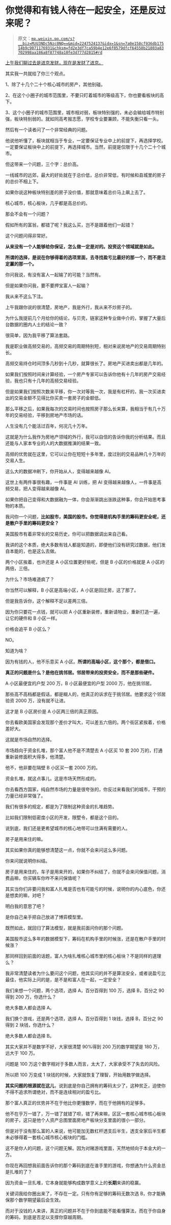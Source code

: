 # 你觉得和有钱人待在一起安全，还是反过来呢？

> 原文：[`mp.weixin.qq.com/s?__biz=MzU3NDc5Nzc0NQ==&mid=2247524137&idx=1&sn=7a0e158cf936db17514b9c9071176931&chksm=fd2e3df7ca59b4e12e6f0579dfcf64558b21803a83702998aa186a8f87748a10fe3d777d2815#rd`](http://mp.weixin.qq.com/s?__biz=MzU3NDc5Nzc0NQ==&mid=2247524137&idx=1&sn=7a0e158cf936db17514b9c9071176931&chksm=fd2e3df7ca59b4e12e6f0579dfcf64558b21803a83702998aa186a8f87748a10fe3d777d2815#rd)

[上午我们聊过去是进京发财，现在是发财了进京。](http://mp.weixin.qq.com/s?__biz=MzU0MjYwNDU2Mw==&mid=2247511143&idx=2&sn=78e7342b0896ca9294d372014d8c00f3&chksm=fb1ac01bcc6d490de13600606c4d70a431e13e2317ef97b7fc9fbfa12897daa216f962ceeddd&scene=21#wechat_redirect) 

其实我一共就给了你三个观点。

1、除了十几个二十个核心城市的房产，其他别碰。

2、在这个小圈子的城市范围里，不要只盯着城市的等级高下，你也要看板块的高下。

3、这个小圈子的城市范围里，城市相对弱，板块特别强的，未必会输给城市特别强，板块特别弱的。就如同高考报志愿，学校专业要兼顾，不能失衡只看一头。

然后有一个读者问了一个非常经典的问题。

他说他听懂了，板块就相当于专业，一定要保证专业中上的前提下，再选择学校。一定要保证板块中上的前提下，再选择城市。当然，前提是仅限于十几个二十个城市。

但这带来一个问题，三个字：总价高。

一线城市的远郊，最大的好处就在于总价低，总价非常低，有时候和县城里的房子的总价不相上下。

如果你说这种板块特别差的房子没价值，那就意味着总价马上飙上去了。

核心城市，核心板块，几乎都是高总价的。

那会不会有一个问题？

假如所有的富翁，都错了呢？我这么买，岂不是跟着他们一起错？

这个问题问得非常好。

**从来没有一个人能够给你保证，怎么做一定是对的。投资这个领域就是如此。** 

**所谓的选择，是说在你够得着的选项里面，去寻找盈亏比最好的那一个，而不是注定赢的那一个。**

你问我说，有没有富人一起输了的可能？当然有。

但是如果你问我，要不要押宝富人一起输？

我从来不这么下注。

上午我跟你说的很清楚，房地产，我是外行，我从来不炒房子的。

为什么我提前几个月给你的结论，与贝壳，链家这种专业做中介的，掌握了大量后台数据的圈内人士的结论一致？

很简单，因为我平移了算法套路。

我是职业做高频交易的，高频交易的周期特别短，相对来说房地产的交易周期特别长。

高频交易持仓时间顶多几秒到十几秒，就算很长了。房地产买进卖出都是几年的。

如果我们按照时间来计算经验，一个房产专家可以告诉你他有十几年的房产交易经验，我也只有十几年的高频交易经验。

但是如果我们按照次数来平移，你一次对等我一次，我是有杠杆的，我一次买进卖出的交易金额不见得比你买卖一套房子的金额低。

那么平移之后，如果我每次的交易时间也按照房子那么长来算，我相当于有几十万年的交易经验，平移到房地产市场的话。

人生没有几个能活过百年，何况几十万年。

这就是为什么我作为房地产领域的外行，我可以自信的告诉你我的分析结果。而且还能与人家本专业的人的大数据推演的结果一致。

高频的优势就在这里，它可以让你在短短十多年里，度过别的交易品种几十万年的交易人生。

这么大的数据冲刷下，你开始从人，变得越来越像 AI。

这世上有两件事很有趣，一件事是 AI 训练，把 AI 变得越来越像人，一件事是高频交易，把人变得越来越像 AI。

如果你把自己变得和大数据融为一体，你会渐渐跳出涨跌这种事，你会开始思考事物的本质。

我问你一个问题，**比如股市，美国的股市。你觉得是机构手里的筹码更安全呢，还是散户手里的筹码更安全？**

美国股市有着非常长的交易历史，你可以把数据调出来自己看。

我讲的这个本质，绝大多数有钱人都是知道的，即便他们没有研究过数据，他们发自本能的，也是这么去做。

两个小区挨着，也许还是 A 小区位置更好些呢，但是 B 小区的价格就是 A 小区的两倍，三倍。

为什么？市场难道疯了？

你当然可以解释，B 小区是高端小区，A 小区是回迁房，这了那了。

但是我告诉你，这个解释不足以差两三倍。

因为你只要花一点钱，就可以把 A 小区重新装修，重新请物业，重新打造一遍，让它的硬件和 B 小区一样。

价格会追平 B 小区么？

NO。

知道为啥？

因为有钱的人，他不乐意买 A 小区。**所谓的高端小区，这个那个，都是借口。**

**真正的问题是什么？是他在挑邻居。邻居带来的投资安全，而不是那些硬件。**

A 小区最便宜的户型 200 万，B 小区最便宜的户型 2000 万，他在挑邻居。

那些高不高档都是假话，都是糊人的，他真正的诉求在于挑邻居。他要求这个邻居验资 2000 万，没有就不让进。

这才是 B 小区房价是 A 小区两三倍的真正原因。

你去看欧美国家会发现那个差价才叫大，可以差五六倍的。两个街区紧挨着，价格差好大。

这就是市场自然的选择。

市场趋向于资金扎堆，那个富人他不是不清楚去 A 小区买 10 套 200 万的，打通重新装修面积大得多，他清楚。

他不，他非要在隔壁 B 小区买一套 2000 万的。

资金扎堆，就这点事儿。这是市场天然形成的。

你去看西方国家，纯自然市场的力量是很夸张的，你反过来看我们的城市，干预的力量已经非常强了。

我们有很多的规定，都是为了限制这种资金的扎堆趋势。

比如我们限制低密度小区的开发，限墅令，都是这个目的。

说到底，我们还是更希望城市的核心地带可以住满有需要的人。

房子是用来住的嘛。

其实如果你真的能够想清楚这一点，你就不会来问这么多问题。

你来问就说明你纠结。

房子是用来住的，车子是用来开的，如果你不纠结了，你就不会来问保值问题，消费品嘛，你买辆车你咋不来问保值呢？

其实当你们非要问我和富人扎堆是否也有可能亏的时候，说明你的内心底色，你还是想卖的嘛，对吧？

明白我的意思了吧？

是你自己亲手把自己放进了博弈模型里。

既然如此，就回归了算法模型，就是我前面问你的那个问题。

美国股市这么多年的数据模型下，筹码在机构手里的时候涨，还是在散户手里的时候涨？

那同样回到前面的话题，富人为啥扎堆核心城市里的核心板块？不是同样的道理么？

我非常清楚读者为什么要问这个问题，他其实问的并不是算法安全，或者说盈亏比最佳，他实际上问的是，是不是和富人在一起，一定安全？

我们来想一个问题，两个选项，选择 A，百分百得到 100 万，选择 B，百分之 90 得到 200 万，你选什么？

绝大多数人都会选择 A。

我们换个游戏，还是两个选项，选择 A，百分百得到 1 块钱，选择 B，百分之 90 得到 2 块钱，你选什么？

绝大多数人都会选择 B。

其实大家并不是数学不好，大家很清楚 90%得到 200 万的数学期望是 180 万，远大于 100 万。

问题是 100 万这个数字相对于多数人而言，太大了，大家承受不了失去的风险。

所以把 100 万变成 1 块钱的时候，大家就恢复了理智，开始用数学做选择。

**其实问题的根源就在这儿**，说到底是你自己拥有的筹码太少了，这种贫乏，迫使你不得不追求所谓绝对，而不是连续相对的盈亏比。

那个富人真正的优势并不在于他比你更懂数学，而在于他拥有的足够多。

他不在乎万一错了，万一错了就错了呗，错了再来嘛，区区一套核心城市核心板块的房子，这只是他个人资产总图里面房地产板块分支里面的很小一部分。

但是对于没有那么富的人来说，他可能加无数杠杆透支后半生，透支全家后半生都未必够得着一套核心城市核心板块的门槛。

这不是你人的问题，这个问题无解。因为对赌游戏里面，天然地倾向于本金大的一方。

你现在再回想我前面告诉你的那个筹码到底在谁手里的游戏，你想通为什么资金总是扎堆的了？ 

因为资金一旦扎堆，它本身就能够构成数学意义上的**长期**来讲的稳赢。

关键词我给你圈出来了，不存在一定。只有你有足够的筹码无数次选 B，你才能确保那个数学期望最后会生效。

而对于没钱的人来讲，真正的问题并不在于你到底能不能看懂算法，而在于你自身的筹码，到底是否足以支撑你穿越周期。